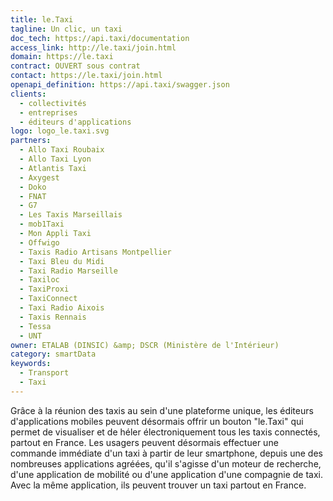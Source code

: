 ```yaml
---
title: le.Taxi
tagline: Un clic, un taxi
doc_tech: https://api.taxi/documentation
access_link: http://le.taxi/join.html
domain: https://le.taxi
contract: OUVERT sous contrat
contact: https://le.taxi/join.html
openapi_definition: https://api.taxi/swagger.json
clients:
  - collectivités
  - entreprises
  - éditeurs d'applications
logo: logo_le.taxi.svg
partners:
  - Allo Taxi Roubaix
  - Allo Taxi Lyon
  - Atlantis Taxi
  - Axygest
  - Doko
  - FNAT
  - G7
  - Les Taxis Marseillais
  - mob1Taxi
  - Mon Appli Taxi
  - Offwigo
  - Taxis Radio Artisans Montpellier
  - Taxi Bleu du Midi
  - Taxi Radio Marseille
  - Taxiloc
  - TaxiProxi
  - TaxiConnect
  - Taxi Radio Aixois
  - Taxis Rennais
  - Tessa
  - UNT
owner: ETALAB (DINSIC) &amp; DSCR (Ministère de l'Intérieur)
category: smartData
keywords:
  - Transport
  - Taxi
---
```


Grâce à la réunion des taxis au sein d'une plateforme unique, les éditeurs d'applications mobiles peuvent désormais offrir un bouton "le.Taxi" qui permet de visualiser et de héler électroniquement tous les taxis connectés, partout en France. Les usagers peuvent désormais effectuer une commande immédiate d'un taxi à partir de leur smartphone, depuis une des nombreuses applications agréées, qu'il s'agisse d'un moteur de recherche, d'une application de mobilité ou d'une application d'une compagnie de taxi. Avec la même application, ils peuvent trouver un taxi partout en France.
